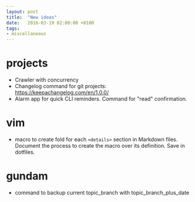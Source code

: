 ```yaml
---
layout: post
title:  "New ideas"
date:   2016-03-19 02:00:00 +0100
tags:
- miscellaneous
---
```


# projects

- Crawler with concurrency
- Changelog command for git projects: https://keepachangelog.com/en/1.0.0/
- Alarm app for quick CLI reminders. Command for "read" confirmation.

# vim

- macro to create fold for each `<details>` section in Markdown files. Document the process to create the macro over its definition. Save in dotfiles.

# gundam

- command to backup current topic_branch with topic_branch_plus_date
